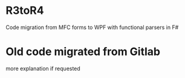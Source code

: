 # R3toR4
Code migration from MFC forms to WPF with functional parsers in F#

# Old code migrated from Gitlab
more explanation if requested
